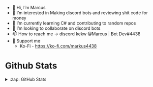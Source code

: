 - 👋 Hi, I’m Marcus
- 👀 I’m interested in Making discord bots and reviewing shit code for money
- 🌱 I’m currently learning C# and contributing to random repos
- 💞️ I’m looking to collaborate on discord bots
- 📫 How to reach me -> discord kekw @Marcus | Bot Dev#4438
- 🙏 Support me 
  - Ko-Fi - https://ko-fi.com/markus4438

<!---
MarzaElise/MarzaElise is a ✨ special ✨ repository because its `README.md` (this file) appears on your GitHub profile.
You can click the Preview link to take a look at your changes.
--->

# Github Stats

<details>
  <summary>:zap: GitHub Stats</summary>
  <br>
  <img align="left" alt="GitHub Stats" src="https://github-readme-stats.vercel.app/api?username=MarzaElise&show_icons=true&hide_border=true&theme=radical"/>
</details>
